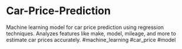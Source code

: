 # Car-Price-Prediction
Machine learning model for car price prediction using regression techniques. Analyzes features like make, model, mileage, and more to estimate car prices accurately. #machine_learning #car_price #model
